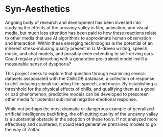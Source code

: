 # Syn-Aesthetics
Angoing body of research and development has been invested into studying the effects of the uncanny valley in film, animation, and visual media, but much less attention has been paid to how these reactions relate to other media that use AI algorithms to approximate human observation and interaction. Within these emerging technologies is the potential of an inherent stress-inducing quality present in LLM-driven writing, speech, music, and chat models, and possibly even extending to self-driving cars. Could regularly interacting with a generative pre-trained model instill a measurable sense of dysphoria?

This project seeks to explore that question through examining several datasets asspociated with the ChillsDB database, a collection of response to chill inducing stimuli including film, speech, and music. By establishing a threshhold for the physical effects of chills, and qualifying them as a good or bad phenomenon, predictive models can be developed to prescreen other media for potential subliminal negative emotional response. 

While not perhaps the most dramatic or dangerous example of genralized artificial intelligence backfiring, the off-putting quality of the uncanny valley is a substantial obstacle in the adoption of these tools. If not analyzed more effectively and countered,  it could lead generative pretrained models to go the way of Zoltar. 
